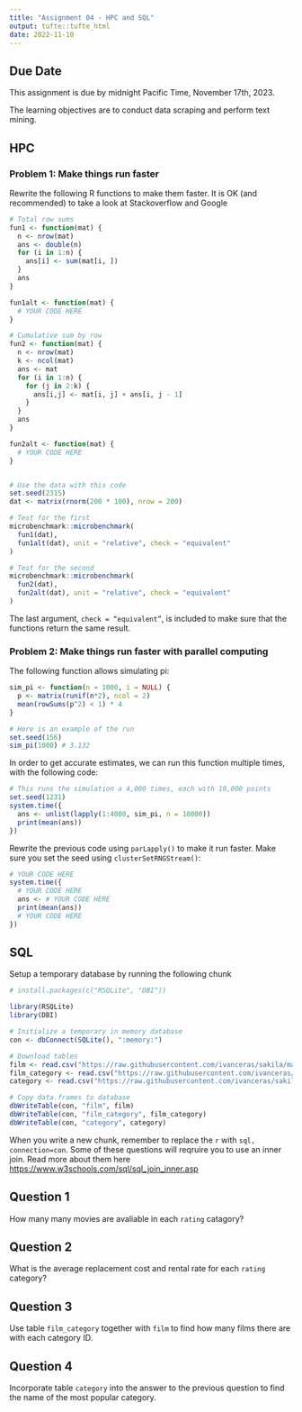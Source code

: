 ```yaml
---
title: "Assignment 04 - HPC and SQL"
output: tufte::tufte_html
date: 2022-11-10
---
```


## Due Date

This assignment is due by midnight Pacific Time, November 17th, 2023.

The learning objectives are to conduct data scraping and perform text mining.

## HPC

### Problem  1: Make things run faster
Rewrite the following R functions to make them faster. It is OK (and recommended) to take a look at Stackoverflow and Google


```r
# Total row sums
fun1 <- function(mat) {
  n <- nrow(mat)
  ans <- double(n) 
  for (i in 1:n) {
    ans[i] <- sum(mat[i, ])
  }
  ans
}

fun1alt <- function(mat) {
  # YOUR CODE HERE
}

# Cumulative sum by row
fun2 <- function(mat) {
  n <- nrow(mat)
  k <- ncol(mat)
  ans <- mat
  for (i in 1:n) {
    for (j in 2:k) {
      ans[i,j] <- mat[i, j] + ans[i, j - 1]
    }
  }
  ans
}

fun2alt <- function(mat) {
  # YOUR CODE HERE
}


# Use the data with this code
set.seed(2315)
dat <- matrix(rnorm(200 * 100), nrow = 200)

# Test for the first
microbenchmark::microbenchmark(
  fun1(dat),
  fun1alt(dat), unit = "relative", check = "equivalent"
)

# Test for the second
microbenchmark::microbenchmark(
  fun2(dat),
  fun2alt(dat), unit = "relative", check = "equivalent"
)
```

The last argument, `check = “equivalent”`, is included to make sure that the functions return the same result.

### Problem 2: Make things run faster with parallel computing

The following function allows simulating pi:


```r
sim_pi <- function(n = 1000, i = NULL) {
  p <- matrix(runif(n*2), ncol = 2)
  mean(rowSums(p^2) < 1) * 4
}

# Here is an example of the run
set.seed(156)
sim_pi(1000) # 3.132
```

In order to get accurate estimates, we can run this function multiple times, with the following code:


```r
# This runs the simulation a 4,000 times, each with 10,000 points
set.seed(1231)
system.time({
  ans <- unlist(lapply(1:4000, sim_pi, n = 10000))
  print(mean(ans))
})
```

Rewrite the previous code using `parLapply()` to make it run faster. Make sure you set the seed using `clusterSetRNGStream()`:


```r
# YOUR CODE HERE
system.time({
  # YOUR CODE HERE
  ans <- # YOUR CODE HERE
  print(mean(ans))
  # YOUR CODE HERE
})
```

## SQL

Setup a temporary database by running the following chunk


```r
# install.packages(c("RSQLite", "DBI"))

library(RSQLite)
library(DBI)

# Initialize a temporary in memory database
con <- dbConnect(SQLite(), ":memory:")

# Download tables
film <- read.csv("https://raw.githubusercontent.com/ivanceras/sakila/master/csv-sakila-db/film.csv")
film_category <- read.csv("https://raw.githubusercontent.com/ivanceras/sakila/master/csv-sakila-db/film_category.csv")
category <- read.csv("https://raw.githubusercontent.com/ivanceras/sakila/master/csv-sakila-db/category.csv")

# Copy data.frames to database
dbWriteTable(con, "film", film)
dbWriteTable(con, "film_category", film_category)
dbWriteTable(con, "category", category)
```

When you write a new chunk, remember to replace the `r` with `sql, connection=con`. Some of these questions will reqruire you to use an  inner join. Read more about them here https://www.w3schools.com/sql/sql_join_inner.asp

## Question 1

How many many movies are avaliable in each `rating` catagory?

## Question 2

What is the average replacement cost and rental rate for each `rating` category?

## Question 3

Use table `film_category` together with `film` to find how many films there are with each category ID.

## Question 4

Incorporate table `category` into the answer to the previous question to find the name of the most popular category.
